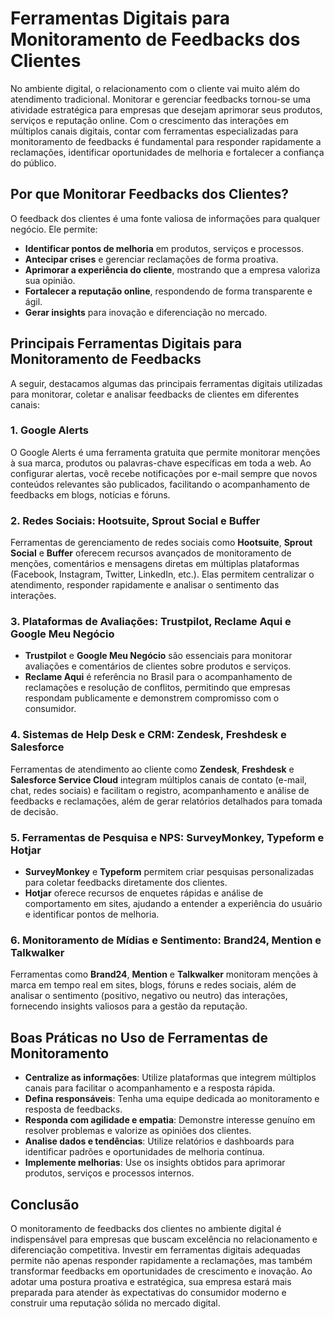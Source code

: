 # Ferramentas Digitais para Monitoramento de Feedbacks dos Clientes

No ambiente digital, o relacionamento com o cliente vai muito além do atendimento tradicional. Monitorar e gerenciar feedbacks tornou-se uma atividade estratégica para empresas que desejam aprimorar seus produtos, serviços e reputação online. Com o crescimento das interações em múltiplos canais digitais, contar com ferramentas especializadas para monitoramento de feedbacks é fundamental para responder rapidamente a reclamações, identificar oportunidades de melhoria e fortalecer a confiança do público.

## Por que Monitorar Feedbacks dos Clientes?

O feedback dos clientes é uma fonte valiosa de informações para qualquer negócio. Ele permite:

- **Identificar pontos de melhoria** em produtos, serviços e processos.
- **Antecipar crises** e gerenciar reclamações de forma proativa.
- **Aprimorar a experiência do cliente**, mostrando que a empresa valoriza sua opinião.
- **Fortalecer a reputação online**, respondendo de forma transparente e ágil.
- **Gerar insights** para inovação e diferenciação no mercado.

## Principais Ferramentas Digitais para Monitoramento de Feedbacks

A seguir, destacamos algumas das principais ferramentas digitais utilizadas para monitorar, coletar e analisar feedbacks de clientes em diferentes canais:

### 1. **Google Alerts**

O Google Alerts é uma ferramenta gratuita que permite monitorar menções à sua marca, produtos ou palavras-chave específicas em toda a web. Ao configurar alertas, você recebe notificações por e-mail sempre que novos conteúdos relevantes são publicados, facilitando o acompanhamento de feedbacks em blogs, notícias e fóruns.

### 2. **Redes Sociais: Hootsuite, Sprout Social e Buffer**

Ferramentas de gerenciamento de redes sociais como **Hootsuite**, **Sprout Social** e **Buffer** oferecem recursos avançados de monitoramento de menções, comentários e mensagens diretas em múltiplas plataformas (Facebook, Instagram, Twitter, LinkedIn, etc.). Elas permitem centralizar o atendimento, responder rapidamente e analisar o sentimento das interações.

### 3. **Plataformas de Avaliações: Trustpilot, Reclame Aqui e Google Meu Negócio**

- **Trustpilot** e **Google Meu Negócio** são essenciais para monitorar avaliações e comentários de clientes sobre produtos e serviços.
- **Reclame Aqui** é referência no Brasil para o acompanhamento de reclamações e resolução de conflitos, permitindo que empresas respondam publicamente e demonstrem compromisso com o consumidor.

### 4. **Sistemas de Help Desk e CRM: Zendesk, Freshdesk e Salesforce**

Ferramentas de atendimento ao cliente como **Zendesk**, **Freshdesk** e **Salesforce Service Cloud** integram múltiplos canais de contato (e-mail, chat, redes sociais) e facilitam o registro, acompanhamento e análise de feedbacks e reclamações, além de gerar relatórios detalhados para tomada de decisão.

### 5. **Ferramentas de Pesquisa e NPS: SurveyMonkey, Typeform e Hotjar**

- **SurveyMonkey** e **Typeform** permitem criar pesquisas personalizadas para coletar feedbacks diretamente dos clientes.
- **Hotjar** oferece recursos de enquetes rápidas e análise de comportamento em sites, ajudando a entender a experiência do usuário e identificar pontos de melhoria.

### 6. **Monitoramento de Mídias e Sentimento: Brand24, Mention e Talkwalker**

Ferramentas como **Brand24**, **Mention** e **Talkwalker** monitoram menções à marca em tempo real em sites, blogs, fóruns e redes sociais, além de analisar o sentimento (positivo, negativo ou neutro) das interações, fornecendo insights valiosos para a gestão da reputação.

## Boas Práticas no Uso de Ferramentas de Monitoramento

- **Centralize as informações**: Utilize plataformas que integrem múltiplos canais para facilitar o acompanhamento e a resposta rápida.
- **Defina responsáveis**: Tenha uma equipe dedicada ao monitoramento e resposta de feedbacks.
- **Responda com agilidade e empatia**: Demonstre interesse genuíno em resolver problemas e valorize as opiniões dos clientes.
- **Analise dados e tendências**: Utilize relatórios e dashboards para identificar padrões e oportunidades de melhoria contínua.
- **Implemente melhorias**: Use os insights obtidos para aprimorar produtos, serviços e processos internos.

## Conclusão

O monitoramento de feedbacks dos clientes no ambiente digital é indispensável para empresas que buscam excelência no relacionamento e diferenciação competitiva. Investir em ferramentas digitais adequadas permite não apenas responder rapidamente a reclamações, mas também transformar feedbacks em oportunidades de crescimento e inovação. Ao adotar uma postura proativa e estratégica, sua empresa estará mais preparada para atender às expectativas do consumidor moderno e construir uma reputação sólida no mercado digital.